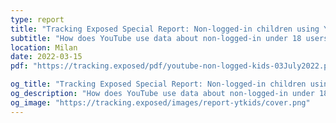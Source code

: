 ```yaml
---
type: report
title: "Tracking Exposed Special Report: Non-logged-in children using YouTube"
subtitle: "How does YouTube use data about non-logged-in under 18 users? What adverts, and potentially harmful content, are they exposed to?"
location: Milan
date: 2022-03-15
pdf: "https://tracking.exposed/pdf/youtube-non-logged-kids-03July2022.pdf"

og_title: "Tracking Exposed Special Report: Non-logged-in children using YouTube"
og_description: "How does YouTube use data about non-logged-in under 18 users? What adverts, and potentially harmful content, are they exposed to?"
og_image: "https://tracking.exposed/images/report-ytkids/cover.png"
---
```



